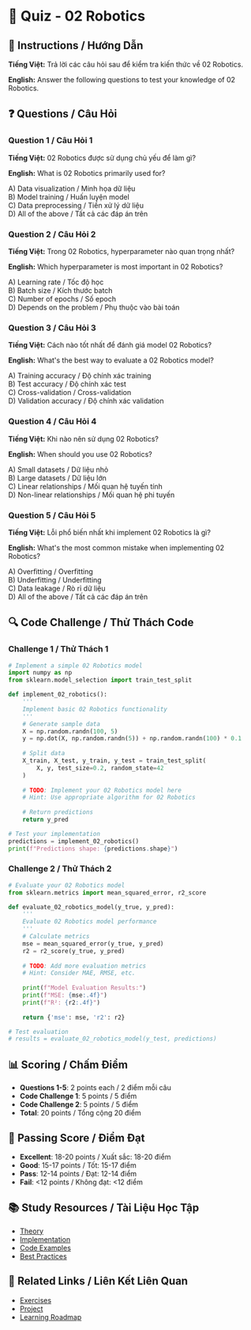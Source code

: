 # 🧠 Quiz - 02 Robotics

## 📝 Instructions / Hướng Dẫn

**Tiếng Việt:** Trả lời các câu hỏi sau để kiểm tra kiến thức về 02 Robotics.

**English:** Answer the following questions to test your knowledge of 02 Robotics.

## ❓ Questions / Câu Hỏi

### Question 1 / Câu Hỏi 1
**Tiếng Việt:** 02 Robotics được sử dụng chủ yếu để làm gì?

**English:** What is 02 Robotics primarily used for?

A) Data visualization / Minh họa dữ liệu  
B) Model training / Huấn luyện model  
C) Data preprocessing / Tiền xử lý dữ liệu  
D) All of the above / Tất cả các đáp án trên

### Question 2 / Câu Hỏi 2
**Tiếng Việt:** Trong 02 Robotics, hyperparameter nào quan trọng nhất?

**English:** Which hyperparameter is most important in 02 Robotics?

A) Learning rate / Tốc độ học  
B) Batch size / Kích thước batch  
C) Number of epochs / Số epoch  
D) Depends on the problem / Phụ thuộc vào bài toán

### Question 3 / Câu Hỏi 3
**Tiếng Việt:** Cách nào tốt nhất để đánh giá model 02 Robotics?

**English:** What's the best way to evaluate a 02 Robotics model?

A) Training accuracy / Độ chính xác training  
B) Test accuracy / Độ chính xác test  
C) Cross-validation / Cross-validation  
D) Validation accuracy / Độ chính xác validation

### Question 4 / Câu Hỏi 4
**Tiếng Việt:** Khi nào nên sử dụng 02 Robotics?

**English:** When should you use 02 Robotics?

A) Small datasets / Dữ liệu nhỏ  
B) Large datasets / Dữ liệu lớn  
C) Linear relationships / Mối quan hệ tuyến tính  
D) Non-linear relationships / Mối quan hệ phi tuyến

### Question 5 / Câu Hỏi 5
**Tiếng Việt:** Lỗi phổ biến nhất khi implement 02 Robotics là gì?

**English:** What's the most common mistake when implementing 02 Robotics?

A) Overfitting / Overfitting  
B) Underfitting / Underfitting  
C) Data leakage / Rò rỉ dữ liệu  
D) All of the above / Tất cả các đáp án trên

## 🔍 Code Challenge / Thử Thách Code

### Challenge 1 / Thử Thách 1
```python
# Implement a simple 02 Robotics model
import numpy as np
from sklearn.model_selection import train_test_split

def implement_02_robotics():
    '''
    Implement basic 02 Robotics functionality
    '''
    # Generate sample data
    X = np.random.randn(100, 5)
    y = np.dot(X, np.random.randn(5)) + np.random.randn(100) * 0.1
    
    # Split data
    X_train, X_test, y_train, y_test = train_test_split(
        X, y, test_size=0.2, random_state=42
    )
    
    # TODO: Implement your 02 Robotics model here
    # Hint: Use appropriate algorithm for 02 Robotics
    
    # Return predictions
    return y_pred

# Test your implementation
predictions = implement_02_robotics()
print(f"Predictions shape: {predictions.shape}")
```

### Challenge 2 / Thử Thách 2
```python
# Evaluate your 02 Robotics model
from sklearn.metrics import mean_squared_error, r2_score

def evaluate_02_robotics_model(y_true, y_pred):
    '''
    Evaluate 02 Robotics model performance
    '''
    # Calculate metrics
    mse = mean_squared_error(y_true, y_pred)
    r2 = r2_score(y_true, y_pred)
    
    # TODO: Add more evaluation metrics
    # Hint: Consider MAE, RMSE, etc.
    
    print(f"Model Evaluation Results:")
    print(f"MSE: {mse:.4f}")
    print(f"R²: {r2:.4f}")
    
    return {'mse': mse, 'r2': r2}

# Test evaluation
# results = evaluate_02_robotics_model(y_test, predictions)
```

## 📊 Scoring / Chấm Điểm

- **Questions 1-5**: 2 points each / 2 điểm mỗi câu
- **Code Challenge 1**: 5 points / 5 điểm
- **Code Challenge 2**: 5 points / 5 điểm
- **Total**: 20 points / Tổng cộng 20 điểm

## 🎯 Passing Score / Điểm Đạt

- **Excellent**: 18-20 points / Xuất sắc: 18-20 điểm
- **Good**: 15-17 points / Tốt: 15-17 điểm  
- **Pass**: 12-14 points / Đạt: 12-14 điểm
- **Fail**: <12 points / Không đạt: <12 điểm

## 📚 Study Resources / Tài Liệu Học Tập

- [Theory](./THEORY_02_robotics.md)
- [Implementation](./IMPLEMENTATION_02_robotics.md)
- [Code Examples](./CODE_EXAMPLES_02_robotics.md)
- [Best Practices](./BEST_PRACTICES_02_robotics.md)

## 🔗 Related Links / Liên Kết Liên Quan

- [Exercises](./EXERCISES_02_robotics.md)
- [Project](./PROJECT_02_robotics.md)
- [Learning Roadmap](./LEARNING_ROADMAP_02_robotics.md)
